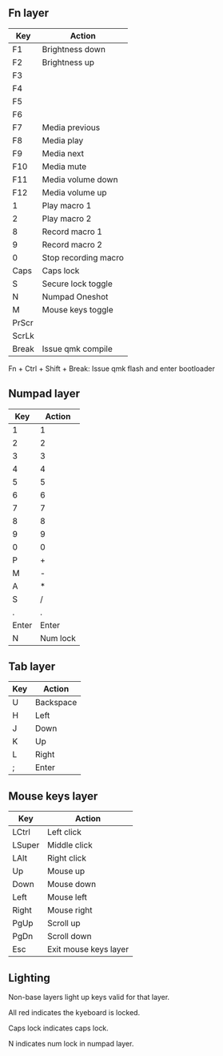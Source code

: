 ## Fn layer

Key  | Action
---- | ------
F1   | Brightness down
F2   | Brightness up
F3   |
F4   |
F5   |
F6   |
F7   | Media previous
F8   | Media play
F9   | Media next
F10  | Media mute
F11  | Media volume down
F12  | Media volume up
1    | Play macro 1
2    | Play macro 2
8    | Record macro 1
9    | Record macro 2
0    | Stop recording macro
Caps | Caps lock
S    | Secure lock toggle
N    | Numpad Oneshot
M    | Mouse keys toggle
PrScr|
ScrLk|
Break| Issue qmk compile

Fn + Ctrl + Shift + Break: Issue qmk flash and enter bootloader

## Numpad layer

Key  | Action
---- | ------
1    | 1
2    | 2
3    | 3
4    | 4
5    | 5
6    | 6
7    | 7
8    | 8
9    | 9
0    | 0
P    | +
M    | -
A    | *
S    | /
.    | .
Enter| Enter
N    | Num lock

## Tab layer

Key  | Action
---- | ------
U    | Backspace
H    | Left
J    | Down
K    | Up
L    | Right
;    | Enter

## Mouse keys layer

Key   | Action
----  | ------
LCtrl | Left click
LSuper| Middle click
LAlt  | Right click
Up    | Mouse up
Down  | Mouse down
Left  | Mouse left
Right | Mouse right
PgUp  | Scroll up
PgDn  | Scroll down
Esc   | Exit mouse keys layer

## Lighting
Non-base layers light up keys valid for that layer.

All red indicates the kyeboard is locked.

Caps lock indicates caps lock.

N indicates num lock in numpad layer.
